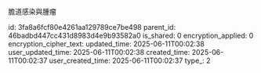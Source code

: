 膽道感染與腫瘤



id: 3fa8a6fcf80e4261aa129789ce7be498
parent_id: 46badbd447cc431d8983d4e9b93582a0
is_shared: 0
encryption_applied: 0
encryption_cipher_text: 
updated_time: 2025-06-11T00:02:38
user_updated_time: 2025-06-11T00:02:38
created_time: 2025-06-11T00:02:37
user_created_time: 2025-06-11T00:02:37
type_: 2